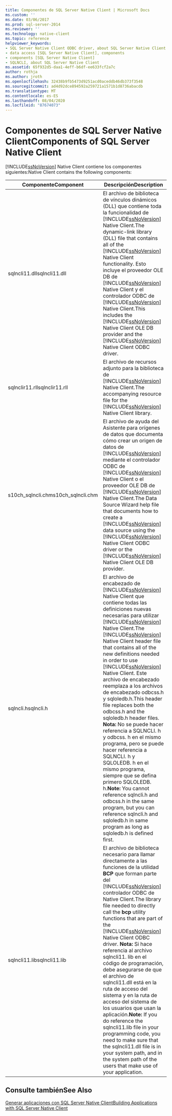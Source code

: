 ```yaml
---
title: Componentes de SQL Server Native Client | Microsoft Docs
ms.custom: ''
ms.date: 03/06/2017
ms.prod: sql-server-2014
ms.reviewer: ''
ms.technology: native-client
ms.topic: reference
helpviewer_keywords:
- SQL Server Native Client ODBC driver, about SQL Server Native Client ODBC driver
- data access [SQL Server Native Client], components
- components [SQL Server Native Client]
- SQLNCLI, about SQL Server Native Client
ms.assetid: 65f932d5-daa1-4eff-b6df-ee633fcf2a7c
author: rothja
ms.author: jroth
ms.openlocfilehash: 32438b9fb5473d9251acd0aceddb46db373f3548
ms.sourcegitcommit: ad4d92dce894592a259721a1571b1d8736abacdb
ms.translationtype: MT
ms.contentlocale: es-ES
ms.lasthandoff: 08/04/2020
ms.locfileid: "87674073"
---
```

# <a name="components-of-sql-server-native-client"></a><span data-ttu-id="04cfa-102">Componentes de SQL Server Native Client</span><span class="sxs-lookup"><span data-stu-id="04cfa-102">Components of SQL Server Native Client</span></span>
  [!INCLUDE[ssNoVersion](../../../includes/ssnoversion-md.md)] <span data-ttu-id="04cfa-103">Native Client contiene los componentes siguientes:</span><span class="sxs-lookup"><span data-stu-id="04cfa-103">Native Client contains the following components:</span></span>  
  
|<span data-ttu-id="04cfa-104">Componente</span><span class="sxs-lookup"><span data-stu-id="04cfa-104">Component</span></span>|<span data-ttu-id="04cfa-105">Descripción</span><span class="sxs-lookup"><span data-stu-id="04cfa-105">Description</span></span>|  
|---------------|-----------------|  
|<span data-ttu-id="04cfa-106">sqlncli11.dll</span><span class="sxs-lookup"><span data-stu-id="04cfa-106">sqlncli11.dll</span></span>|<span data-ttu-id="04cfa-107">El archivo de biblioteca de vínculos dinámicos (DLL) que contiene toda la funcionalidad de [!INCLUDE[ssNoVersion](../../../includes/ssnoversion-md.md)] Native Client.</span><span class="sxs-lookup"><span data-stu-id="04cfa-107">The dynamic-link library (DLL) file that contains all of the [!INCLUDE[ssNoVersion](../../../includes/ssnoversion-md.md)] Native Client functionality.</span></span> <span data-ttu-id="04cfa-108">Esto incluye el proveedor OLE DB de [!INCLUDE[ssNoVersion](../../../includes/ssnoversion-md.md)] Native Client y el controlador ODBC de [!INCLUDE[ssNoVersion](../../../includes/ssnoversion-md.md)] Native Client.</span><span class="sxs-lookup"><span data-stu-id="04cfa-108">This includes the [!INCLUDE[ssNoVersion](../../../includes/ssnoversion-md.md)] Native Client OLE DB provider and the [!INCLUDE[ssNoVersion](../../../includes/ssnoversion-md.md)] Native Client ODBC driver.</span></span>|  
|<span data-ttu-id="04cfa-109">sqlnclir11.rll</span><span class="sxs-lookup"><span data-stu-id="04cfa-109">sqlnclir11.rll</span></span>|<span data-ttu-id="04cfa-110">El archivo de recursos adjunto para la biblioteca de [!INCLUDE[ssNoVersion](../../../includes/ssnoversion-md.md)] Native Client.</span><span class="sxs-lookup"><span data-stu-id="04cfa-110">The accompanying resource file for the [!INCLUDE[ssNoVersion](../../../includes/ssnoversion-md.md)] Native Client library.</span></span>|  
|<span data-ttu-id="04cfa-111">s10ch_sqlncli.chm</span><span class="sxs-lookup"><span data-stu-id="04cfa-111">s10ch_sqlncli.chm</span></span>|<span data-ttu-id="04cfa-112">El archivo de ayuda del Asistente para orígenes de datos que documenta cómo crear un origen de datos de [!INCLUDE[ssNoVersion](../../../includes/ssnoversion-md.md)] mediante el controlador ODBC de [!INCLUDE[ssNoVersion](../../../includes/ssnoversion-md.md)] Native Client o el proveedor OLE DB de [!INCLUDE[ssNoVersion](../../../includes/ssnoversion-md.md)] Native Client.</span><span class="sxs-lookup"><span data-stu-id="04cfa-112">The Data Source Wizard help file that documents how to create a [!INCLUDE[ssNoVersion](../../../includes/ssnoversion-md.md)] data source using the [!INCLUDE[ssNoVersion](../../../includes/ssnoversion-md.md)] Native Client ODBC driver or the [!INCLUDE[ssNoVersion](../../../includes/ssnoversion-md.md)] Native Client OLE DB provider.</span></span>|  
|<span data-ttu-id="04cfa-113">sqlncli.h</span><span class="sxs-lookup"><span data-stu-id="04cfa-113">sqlncli.h</span></span>|<span data-ttu-id="04cfa-114">El archivo de encabezado de [!INCLUDE[ssNoVersion](../../../includes/ssnoversion-md.md)] Native Client que contiene todas las definiciones nuevas necesarias para utilizar [!INCLUDE[ssNoVersion](../../../includes/ssnoversion-md.md)] Native Client.</span><span class="sxs-lookup"><span data-stu-id="04cfa-114">The [!INCLUDE[ssNoVersion](../../../includes/ssnoversion-md.md)] Native Client header file that contains all of the new definitions needed in order to use [!INCLUDE[ssNoVersion](../../../includes/ssnoversion-md.md)] Native Client.</span></span> <span data-ttu-id="04cfa-115">Este archivo de encabezado reemplaza a los archivos de encabezado odbcss.h y sqloledb.h.</span><span class="sxs-lookup"><span data-stu-id="04cfa-115">This header file replaces both the odbcss.h and the sqloledb.h header files.</span></span> <span data-ttu-id="04cfa-116">**Nota:**  No se puede hacer referencia a SQLNCLI. h y odbcss. h en el mismo programa, pero se puede hacer referencia a SQLNCLI. h y SQLOLEDB. h en el mismo programa, siempre que se defina primero SQLOLEDB. h.</span><span class="sxs-lookup"><span data-stu-id="04cfa-116">**Note:**  You cannot reference sqlncli.h and odbcss.h in the same program, but you can reference sqlncli.h and sqloledb.h in same program as long as sqloledb.h is defined first.</span></span>|  
|<span data-ttu-id="04cfa-117">sqlncli11.lib</span><span class="sxs-lookup"><span data-stu-id="04cfa-117">sqlncli11.lib</span></span>|<span data-ttu-id="04cfa-118">El archivo de biblioteca necesario para llamar directamente a las funciones de la utilidad **BCP** que forman parte del [!INCLUDE[ssNoVersion](../../../includes/ssnoversion-md.md)] controlador ODBC de Native Client.</span><span class="sxs-lookup"><span data-stu-id="04cfa-118">The library file needed to directly call the **bcp** utility functions that are part of the [!INCLUDE[ssNoVersion](../../../includes/ssnoversion-md.md)] Native Client ODBC driver.</span></span> <span data-ttu-id="04cfa-119">**Nota:**  Si hace referencia al archivo sqlncli11. lib en el código de programación, debe asegurarse de que el archivo de sqlncli11.dll está en la ruta de acceso del sistema y en la ruta de acceso del sistema de los usuarios que usan la aplicación.</span><span class="sxs-lookup"><span data-stu-id="04cfa-119">**Note:**  If you do reference the sqlncli11.lib file in your programming code, you need to make sure that the sqlncli11.dll file is in your system path, and in the system path of the users that make use of your application.</span></span>|  
  
## <a name="see-also"></a><span data-ttu-id="04cfa-120">Consulte también</span><span class="sxs-lookup"><span data-stu-id="04cfa-120">See Also</span></span>  
 [<span data-ttu-id="04cfa-121">Generar aplicaciones con SQL Server Native Client</span><span class="sxs-lookup"><span data-stu-id="04cfa-121">Building Applications with SQL Server Native Client</span></span>](building-applications-with-sql-server-native-client.md)  
  
  
